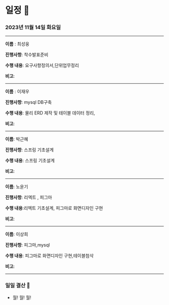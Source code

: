 # 일정 📅
### 2023년 11월 14일 화요일
---

**이름** : 최성웅

**진행사항**: 착수발표준비

**수행 내용**: 요구사항정의서,단위업무정리

**비고**:  

---


**이름** : 이재우

**진행사항**:  mysql DB구축

**수행 내용**:  물리 ERD 제작 및 테이블 데이터 정리, 

**비고**:  

---

**이름**:  박근혜

**진행사항**: 스프링 기초설계

**수행 내용**: 스프링 기초설계

**비고**:  

---

**이름**:  노윤기

**진행사항**: 리엑트 , 피그마

**수행 내용**:리엑트 기초설계, 피그마로 화면디자인 구현

**비고**:  

---

**이름**:  이상희

**진행사항**: 피그마,mysql 

**수행 내용**: 피그마로 화면디자인 구현,테이블첨삭

**비고**:  

---

### 일일 결산 📝
-  월! 월! 월!
